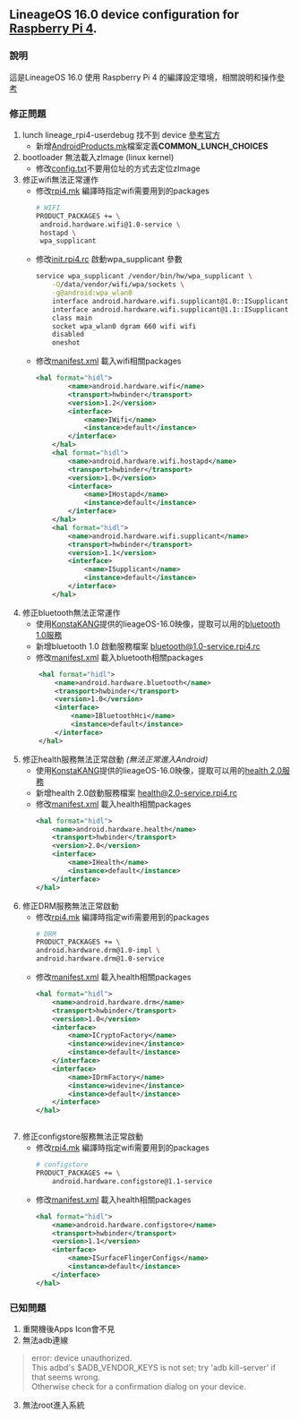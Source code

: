 ## LineageOS 16.0 device configuration for [Raspberry Pi 4](https://github.com/02047788a/build-lineageOS-for-raspberry-pi).

### 說明
這是LineageOS 16.0 使用 Raspberry Pi 4 的編譯設定環境，相關說明和操作[參考](https://github.com/02047788a/build-lineageOS-for-raspberry-pi)
### 修正問題
1. lunch lineage_rpi4-userdebug 找不到 device [參考官方](https://source.android.com/setup/develop/new-device#build-a-product) 
   - 新增[AndroidProducts.mk](AndroidProducts.mk)檔案定義**COMMON_LUNCH_CHOICES**
2. bootloader 無法載入zImage (linux kernel)
   - 修改[config.txt](boot/config.txt)不要用位址的方式去定位zImage
3. 修正wifi無法正常運作
   - 修改[rpi4.mk](rpi4.mk) 編譯時指定wifi需要用到的packages
       ``` bash
       # WIFI
       PRODUCT_PACKAGES += \
        android.hardware.wifi@1.0-service \
        hostapd \
        wpa_supplicant
        ```
   - 修改[init.rpi4.rc](ramdisk/init.rpi4.rc) 啟動wpa_supplicant 參數
        ```bash
        service wpa_supplicant /vendor/bin/hw/wpa_supplicant \
            -O/data/vendor/wifi/wpa/sockets \
            -g@android:wpa_wlan0
            interface android.hardware.wifi.supplicant@1.0::ISupplicant default
            interface android.hardware.wifi.supplicant@1.1::ISupplicant default
            class main
            socket wpa_wlan0 dgram 660 wifi wifi
            disabled
            oneshot
        ``` 
   - 修改[manifest.xml](manifest.xml) 載入wifi相關packages
        ```xml
        <hal format="hidl">
                <name>android.hardware.wifi</name>
                <transport>hwbinder</transport>
                <version>1.2</version>
                <interface>
                    <name>IWifi</name>
                    <instance>default</instance>
                </interface>
            </hal>
            <hal format="hidl">
                <name>android.hardware.wifi.hostapd</name>
                <transport>hwbinder</transport>
                <version>1.0</version>
                <interface>
                    <name>IHostapd</name>
                    <instance>default</instance>
                </interface>
            </hal>
            <hal format="hidl">
                <name>android.hardware.wifi.supplicant</name>
                <transport>hwbinder</transport>
                <version>1.1</version>
                <interface>
                    <name>ISupplicant</name>
                    <instance>default</instance>
                </interface>
            </hal>
        ```
4. 修正bluetooth無法正常運作
   - 使用[KonstaKANG](https://konstakang.com/devices/rpi4/LineageOS16.0/)提供的lieageOS-16.0映像，提取可以用的[bluetooth 1.0服務](prebuilt/vendor/bin/hw/android.hardware.bluetooth%401.0-service.rpi4)
   - 新增bluetooth 1.0 啟動服務檔案 [bluetooth@1.0-service.rpi4.rc](prebuilt/vendor/etc/init/android.hardware.bluetooth@1.0-service.rpi4.rc)
   - 修改[manifest.xml](manifest.xml) 載入bluetooth相關packages
    ```xml
        <hal format="hidl">
            <name>android.hardware.bluetooth</name>
            <transport>hwbinder</transport>
            <version>1.0</version>
            <interface>
                <name>IBluetoothHci</name>
                <instance>default</instance>
            </interface>
        </hal>
    ```
5. 修正health服務無法正常啟動 *(無法正常進入Android)*
    - 使用[KonstaKANG](https://konstakang.com/devices/rpi4/LineageOS16.0/)提供的lieageOS-16.0映像，提取可以用的[health 2.0服務](prebuilt/vendor/bin/hw/android.hardware.health@2.0-service.rpi4)
    - 新增health 2.0啟動服務檔案 [health@2.0-service.rpi4.rc](prebuilt/vendor/etc/init/android.hardware.health@2.0-service.rpi4.rc)
    - 修改[manifest.xml](manifest.xml) 載入health相關packages
        ```xml
        <hal format="hidl">
            <name>android.hardware.health</name>
            <transport>hwbinder</transport>
            <version>2.0</version>
            <interface>
                <name>IHealth</name>
                <instance>default</instance>
            </interface>
        </hal>
        ```
6. 修正DRM服務無法正常啟動
    - 修改[rpi4.mk](rpi4.mk) 編譯時指定wifi需要用到的packages
        ``` bash
        # DRM
        PRODUCT_PACKAGES += \
        android.hardware.drm@1.0-impl \
        android.hardware.drm@1.0-service
        ``` 
    - 修改[manifest.xml](manifest.xml) 載入health相關packages
        ```xml
        <hal format="hidl">
            <name>android.hardware.drm</name>
            <transport>hwbinder</transport>
            <version>1.0</version>
            <interface>
                <name>ICryptoFactory</name>
                <instance>widevine</instance>
                <instance>default</instance>
            </interface>
            <interface>
                <name>IDrmFactory</name>
                <instance>widevine</instance>
                <instance>default</instance>
            </interface>
        </hal>
    ```
7. 修正configstore服務無法正常啟動
   - 修改[rpi4.mk](rpi4.mk) 編譯時指定wifi需要用到的packages
        ``` bash
        # configstore
        PRODUCT_PACKAGES += \
            android.hardware.configstore@1.1-service
        ``` 
    - 修改[manifest.xml](manifest.xml) 載入health相關packages
        ```xml
        <hal format="hidl">
            <name>android.hardware.configstore</name>
            <transport>hwbinder</transport>
            <version>1.1</version>
            <interface>
                <name>ISurfaceFlingerConfigs</name>
                <instance>default</instance>
            </interface>
        </hal>
        ```
### 已知問題
1. 重開機後Apps Icon會不見
2. 無法adb連線
> error: device unauthorized. \
This adbd's $ADB_VENDOR_KEYS is not set; try 'adb kill-server' if that seems wrong. \
Otherwise check for a confirmation dialog on your device.
3. 無法root進入系統